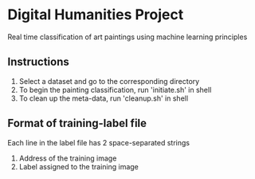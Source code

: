 Digital Humanities Project
==========================

Real time classification of art paintings using machine learning principles


Instructions
------------
1. Select a dataset and go to the corresponding directory
2. To begin the painting classification, run 'initiate.sh' in shell
3. To clean up the meta-data, run 'cleanup.sh' in shell


Format of training-label file
-----------------------------
Each line in the label file has 2 space-separated strings
1. Address of the training image
2. Label assigned to the training image

